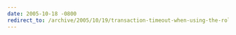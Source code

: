 ```yaml
---
date: 2005-10-18 -0800
redirect_to: /archive/2005/10/19/transaction-timeout-when-using-the-rollback-attribute.aspx/
---
```

